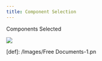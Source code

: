 ```yaml
---
title: Component Selection 
---
```


Components Selected 

<img src="[def]">


[def]: /Images/Free Documents-1.pn